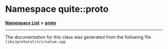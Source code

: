 

# Namespace quite::proto



[**Namespace List**](namespaces.md) **>** [**proto**](namespacequite_1_1proto_1_1_0d157.md)







































































------------------------------
The documentation for this class was generated from the following file `libs/protocol/src/value.cpp`


